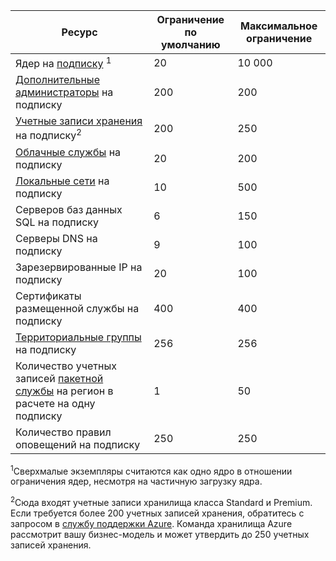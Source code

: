 | Ресурс | Ограничение по умолчанию | Максимальное ограничение |
| --- | --- | --- |
| Ядер на [подписку](../articles/billing-buy-sign-up-azure-subscription.md) <sup>1</sup> |20 |10 000 |
| [Дополнительные администраторы](../articles/billing-add-change-azure-subscription-administrator.md) на подписку |200 |200 |
| [Учетные записи хранения](../articles/storage/storage-create-storage-account.md) на подписку<sup>2</sup> |200 |250 |
| [Облачные службы](../articles/cloud-services/cloud-services-choose-me.md) на подписку |20 |200 |
| [Локальные сети](http://msdn.microsoft.com/library/jj157100.aspx) на подписку |10 |500 |
| Серверов баз данных SQL на подписку |6 |150 |
| Серверы DNS на подписку |9 |100 |
| Зарезервированные IP на подписку |20 |100 |
| Сертификаты размещенной службы на подписку |400 |400 |
| [Территориальные группы](../articles/virtual-network/virtual-networks-migrate-to-regional-vnet.md) на подписку |256 |256 |
| Количество учетных записей [пакетной службы](https://azure.microsoft.com/services/batch/) на регион в расчете на одну подписку |1 |50 |
| Количество правил оповещений на подписку |250 |250 |

<sup>1</sup>Сверхмалые экземпляры считаются как одно ядро в отношении ограничения ядер, несмотря на частичную загрузку ядра.

<sup>2</sup>Сюда входят учетные записи хранилища класса Standard и Premium. Если требуется более 200 учетных записей хранения, обратитесь с запросом в [службу поддержки Azure](https://azure.microsoft.com/support/faq/). Команда хранилища Azure рассмотрит вашу бизнес-модель и может утвердить до 250 учетных записей хранения.

<!---HONumber=AcomDC_0810_2016-->
